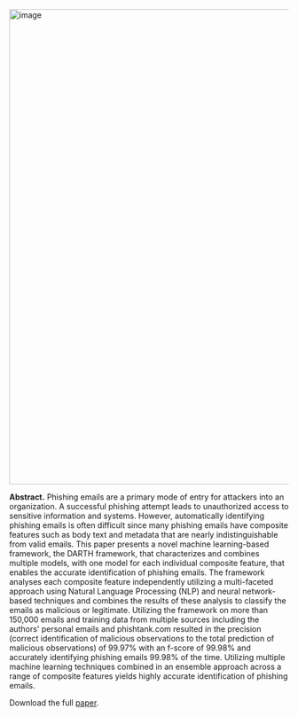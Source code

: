 <img width="857" alt="image" src="https://user-images.githubusercontent.com/67842939/190537013-b30595b5-fb57-4246-adf1-c96ec88a805c.png">


**Abstract.** Phishing emails are a primary mode of entry for attackers
into an organization. A successful phishing attempt leads to
unauthorized access to sensitive information and systems. However,
automatically identifying phishing emails is often difficult since many
phishing emails have composite features such as body text and metadata
that are nearly indistinguishable from valid emails. This paper presents
a novel machine learning-based framework, the DARTH framework, that
characterizes and combines multiple models, with one model for each
individual composite feature, that enables the accurate identification
of phishing emails. The framework analyses each composite feature
independently utilizing a multi-faceted approach using Natural Language
Processing (NLP) and neural network-based techniques and combines the
results of these analysis to classify the emails as malicious or
legitimate. Utilizing the framework on more than 150,000 emails and
training data from multiple sources including the authors' personal
emails and phishtank.com resulted in the precision (correct
identification of malicious observations to the total prediction of
malicious observations) of 99.97% with an f-score of 99.98% and
accurately identifying phishing emails 99.98% of the time. Utilizing
multiple machine learning techniques combined in an ensemble approach
across a range of composite features yields highly accurate
identification of phishing emails.

Download the full [paper](https://github.com/ravisiv/PhishingEmailDetection/raw/main/Phishing%20Detection%20using%20ML%20and%20NLP.docx).



